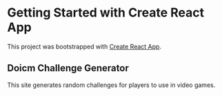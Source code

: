 # Getting Started with Create React App

This project was bootstrapped with [Create React App](https://github.com/facebook/create-react-app).

## Doicm Challenge Generator

This site generates random challenges for players to use in video games.